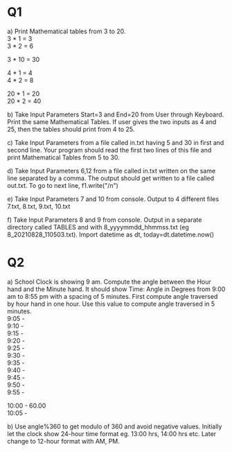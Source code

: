 # Q1  
a) Print Mathematical tables from 3 to 20.  
3 * 1 = 3  
3 * 2 = 6  
  
3 * 10 = 30  
  
4 * 1 = 4  
4 * 2 = 8  
  
20 * 1 = 20  
20 * 2 = 40  
  
b) Take Input Parameters Start=3 and End=20 from User through Keyboard. Print the same Mathematical Tables. If user gives the two inputs as 4 and 25, then the tables should print from 4 to 25.  
  
c) Take Input Parameters from a file called in.txt having 5 and 30 in first and second line. Your program should read the first two lines of this file and print Mathematical Tables from 5 to 30.  
  
d) Take Input Parameters 6,12 from a file called in.txt written on the same line separated by a comma. The output should get written to a file called out.txt. To go to next line, f1.write("/n")  
  
e) Take Input Parameters 7 and 10 from console. Output to 4 different files 7.txt, 8.txt, 9.txt, 10.txt  
  
f) Take Input Parameters 8 and 9 from console. Output in a separate directory called TABLES and with 8_yyyymmdd_hhmmss.txt (eg 8_20210828_110503.txt). Import datetime as dt, today=dt.datetime.now()  

# Q2  
a) School Clock is showing 9 am. Compute the angle between the Hour hand and the Minute hand. It should show Time: Angle in Degrees from 9:00 am to 8:55 pm with a spacing of 5 minutes. First compute angle traversed by hour hand in one hour. Use this value to compute angle traversed in 5 minutes.  
9:05 -  
9:10 -  
9:15 -  
9:20 -  
9:25 -  
9:30 -  
9:35 -  
9:40 -  
9:45 -  
9:50 -  
9:55 -  
  
10:00 - 60.00  
10:05 -  
  
b) Use angle%360 to get modulo of 360 and avoid negative values. Initially let the clock show 24-hour time format eg. 13:00 hrs, 14:00 hrs etc. Later change to 12-hour format with AM, PM.   
